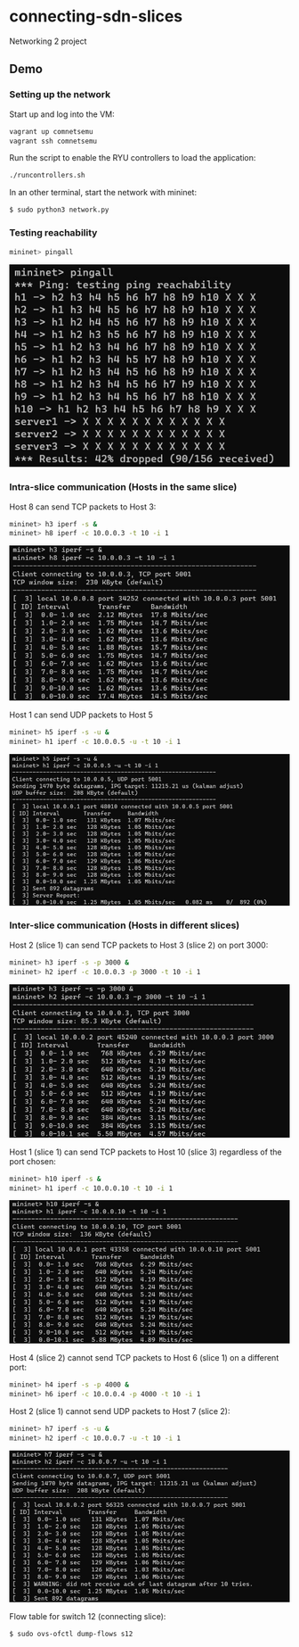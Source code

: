 # connecting-sdn-slices
Networking 2 project

## Demo
### Setting up the network
Start up and log into the VM:<br>
```bash
vagrant up comnetsemu
vagrant ssh comnetsemu
```

Run the script to enable the RYU controllers to load the application:<br>
```bash
./runcontrollers.sh
```

In an other terminal, start the network with mininet:<br>
```bash
$ sudo python3 network.py
```

### Testing reachability
```bash
mininet> pingall
```
![pingall](images/pingall.jpeg)

### Intra-slice communication (Hosts in the same slice)
Host 8 can send TCP packets to Host 3:<br>
```bash
mininet> h3 iperf -s &
mininet> h8 iperf -c 10.0.0.3 -t 10 -i 1
```
![same_slice_tcp](images/same_slice_tcp.jpeg)

Host 1 can send UDP packets to Host 5<br>
```bash
mininet> h5 iperf -s -u &
mininet> h1 iperf -c 10.0.0.5 -u -t 10 -i 1
```
![same_slice_udp](images/same_slice_udp.jpeg)

### Inter-slice communication (Hosts in different slices)
Host 2 (slice 1) can send TCP packets to Host 3 (slice 2) on port 3000:<br>
``` bash
mininet> h3 iperf -s -p 3000 &
mininet> h2 iperf -c 10.0.0.3 -p 3000 -t 10 -i 1
```
![slice1_slice2_tcp_port3000](images/slice1_slice2_tcp_port3000.jpeg)

Host 1 (slice 1) can send TCP packets to Host 10 (slice 3) regardless of the port chosen:<br>
```bash
mininet> h10 iperf -s &
mininet> h1 iperf -c 10.0.0.10 -t 10 -i 1
```
![slice1_slice3_tcp](images/slice1_slice3_tcp.jpeg)

Host 4 (slice 2) cannot send TCP packets to Host 6 (slice 1) on a different port:<br>
```bash
mininet> h4 iperf -s -p 4000 &
mininet> h6 iperf -c 10.0.0.4 -p 4000 -t 10 -i 1
```

Host 2 (slice 1) cannot send UDP packets to Host 7 (slice 2):<br>
```bash
mininet> h7 iperf -s -u &
mininet> h2 iperf -c 10.0.0.7 -u -t 10 -i 1
```
![diff_slice_udp](images/diff_slice_udp.jpeg)

Flow table for switch 12 (connecting slice):<br>
```bash
$ sudo ovs-ofctl dump-flows s12
```

